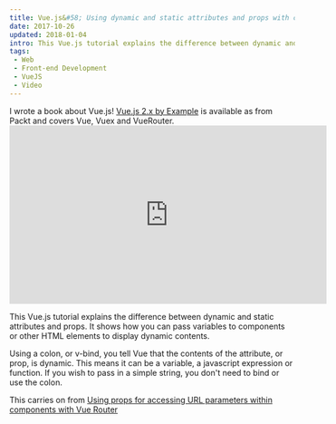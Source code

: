 ```yaml
---
title: Vue.js&#58; Using dynamic and static attributes and props with components and HTML elements (video)
date: 2017-10-26
updated: 2018-01-04
intro: This Vue.js tutorial explains the difference between dynamic and static attributes and props. It shows how you can pass variables to components or other HTML elements to display dynamic contents.
tags:
 - Web
 - Front-end Development
 - VueJS
 - Video
---
```


<div class="info">I wrote a book about Vue.js! <a href="https://www.packtpub.com/application-development/vuejs-2x-example">Vue.js 2.x by Example</a> is available as from Packt and covers Vue, Vuex and VueRouter.</div>

<div class="video"><iframe width="560" height="315" src="https://www.youtube.com/embed/QnTBs8eK8sU" frameborder="0" allowfullscreen></iframe></div>

This Vue.js tutorial explains the difference between dynamic and static attributes and props. It shows how you can pass variables to components or other HTML elements to display dynamic contents.

Using a colon, or v-bind, you tell Vue that the contents of the attribute, or prop, is dynamic. This means it can be a variable, a javascript expression or function. If you wish to pass in a simple string, you don't need to bind or use the colon.

This carries on from [Using props for accessing URL parameters within components with Vue Router](https://www.mikestreety.co.uk/blog/using-props-for-accessing-url-parameters-within-components-with-vue-router)